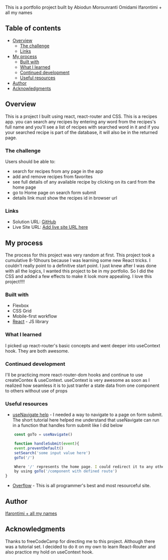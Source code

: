 This is a portfolio project built by Abiodun Morounranti Omidami Ifarontimi + all my names

## Table of contents
- [Overview](#overview)
  - [The challenge](#the-challenge)
  - [Links](#links)
- [My process](#my-process)
  - [Built with](#built-with)
  - [What I learned](#what-i-learned)
  - [Continued development](#continued-development)
  - [Useful resources](#useful-resources)
- [Author](#author)
- [Acknowledgments](#acknowledgments)

## Overview
This is a project I built using react, react-router and CSS. This is a recipes app. you can search any recipes by entering any word from the recipes's full name and you'll see
a list of recipes with searched word in it and if you your searched recipe is part of the
database, it will also be in the returned page.

### The challenge

Users should be able to:

- search for recipes from any page in the app
- add and remove recipes from favorites
- see full details of any available recipe by clicking on its card from the home page
- go to Home page on search form submit
- details link must show the recipes id in browser url

### Links

- Solution URL: [GitHub](https://github.com/ifaronti/Recipes-Api)
- Live Site URL: [Add live site URL here](https://your-live-site-url.com)

## My process
The process for this project was very random at first. This project took a cumulative 8-10hours because I was learning some new React tricks. I couldn't really point to a 
definitive start point. I just knew after I was done with all the logics, I wanted this project to be in my portfolio. So I did the CSS and added a few effects to make it look
more appealing. I love this project!!!!

### Built with
- Flexbox
- CSS Grid
- Mobile-first workflow
- [React](https://reactjs.org/) - JS library

### What I learned
I picked up react-router's basic concepts and went deeper into useContext hook. They are both awesome.


### Continued development
I'll be practicing more react-router-dom hooks and continue to use createContex & useContext. useContext is very awesome as soon as I realized how seamless it is to just
tranfer a state data from one component to others without use of props


### Useful resources

- [useNavigate help](https://bobbyhadz.com/blog/react-redirect-after-form-submit) - I needed a way to navigate to a page on form submit. The short tutorial here helped me
understand that useNavigate can run in a function that handles form submit like I did below

```js
    const goTo = useNavigate()

    function handleSubmit(event){
    event.preventDefault()
    setSearch('some input value here')
    goTo('/') 

    Where '/' represents the home page. I could redirect it to any other page
    by using goTo('/component with defined route')
}
```

- [Overflow](stackoverflow.com) - This is all programmer's best and most resourceful site.


## Author

 [Ifarontimi + all my names](github.com/ifaronti)

## Acknowledgments
Thanks to freeCodeCamp for directing me to this project. Although there was a tutorial set. I decided to do it on my own to learn React-Router and also practice my hold on 
useContext hook.
